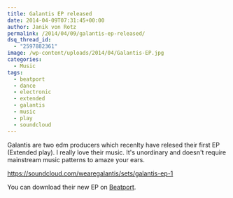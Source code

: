 ```yaml
---
title: Galantis EP released
date: 2014-04-09T07:31:45+00:00
author: Janik von Rotz
permalink: /2014/04/09/galantis-ep-released/
dsq_thread_id:
  - "2597882361"
image: /wp-content/uploads/2014/04/Galantis-EP.jpg
categories:
  - Music
tags:
  - beatport
  - dance
  - electronic
  - extended
  - galantis
  - music
  - play
  - soundcloud
---
```

Galantis are two edm producers which recenlty have relesed their first EP (Extended play). I really love their music. It's unordinary and doesn't require mainstream music patterns to amaze your ears.

https://soundcloud.com/wearegalantis/sets/galantis-ep-1

You can download their new EP on [Beatport](http://www.beatport.com/release/galantis-ep/1273820).